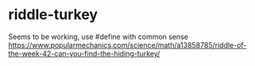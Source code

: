 # riddle-turkey
Seems to be working, use #define with common sense
https://www.popularmechanics.com/science/math/a13858785/riddle-of-the-week-42-can-you-find-the-hiding-turkey/
